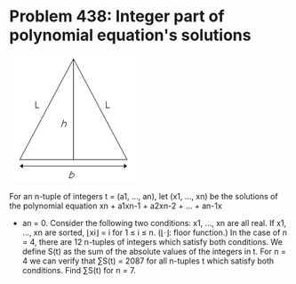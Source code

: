 # Problem 438: Integer part of polynomial equation's solutions

![problem](problem.gif)

For an n-tuple of integers t = (a1, ..., an), let (x1, ..., xn) be the
solutions of the polynomial equation xn + a1xn-1 + a2xn-2 + ... + an-1x
+ an = 0. Consider the following two conditions: x1, ..., xn are all
real. If x1, ..., xn are sorted, ⌊xi⌋ = i for 1 ≤ i ≤ n. (⌊·⌋: floor
function.) In the case of n = 4, there are 12 n-tuples of integers which
satisfy both conditions. We define S(t) as the sum of the absolute
values of the integers in t. For n = 4 we can verify that ∑S(t) = 2087
for all n-tuples t which satisfy both conditions. Find ∑S(t) for n = 7.